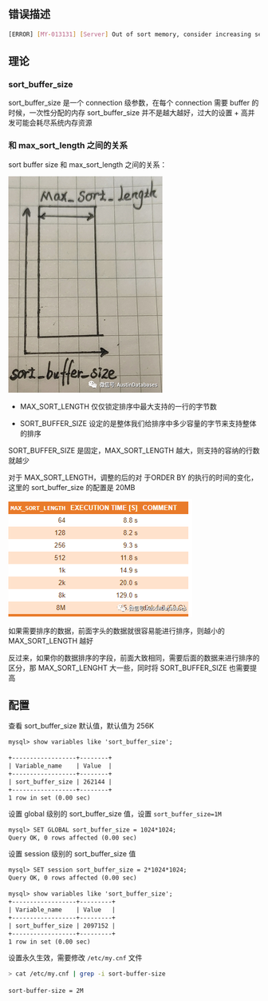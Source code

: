 ## 错误描述

```bash
[ERROR] [MY-013131] [Server] Out of sort memory, consider increasing server sort buffer size!
```

## 理论

### sort_buffer_size

sort_buffer_size 是一个 connection 级参数，在每个 connection 需要 buffer 的时候，一次性分配的内存
sort_buffer_size 并不是越大越好，过大的设置 + 高并发可能会耗尽系统内存资源

### 和 max_sort_length 之间的关系

sort buffer size 和 max_sort_length 之间的关系：

![image-20230516180851122](.assets/MY-013131ER_SERVER_OUT_OF_SORTMEMORY/image-20230516180851122.png)



- MAX_SORT_LENGTH 仅仅锁定排序中最大支持的一行的字节数

- SORT_BUFFER_SIZE 设定的是整体我们给排序中多少容量的字节来支持整体的排序

SORT_BUFFER_SIZE 是固定，MAX_SORT_LENGTH 越大，则支持的容纳的行数就越少

对于 MAX_SORT_LENGTH，调整的后的对 于ORDER BY 的执行的时间的变化，这里的 sort_buffer_size 的配置是 20MB

![image-20230516180920967](.assets/MY-013131ER_SERVER_OUT_OF_SORTMEMORY/image-20230516180920967.png)

如果需要排序的数据，前面字头的数据就很容易能进行排序，则越小的 MAX_SORT_LENGTH 越好

反过来，如果你的数据排序的字段，前面大致相同，需要后面的数据来进行排序的区分，那 MAX_SORT_LENGHT 大一些，同时将 SORT_BUFFER_SIZE 也需要提高

## 配置

查看 sort_buffer_size 默认值，默认值为 256K

```mysql
mysql> show variables like 'sort_buffer_size';

+------------------+--------+
| Variable_name    | Value  |
+------------------+--------+
| sort_buffer_size | 262144 |
+------------------+--------+
1 row in set (0.00 sec)
```

设置 global 级别的 sort_buffer_size 值，设置 `sort_buffer_size=1M`

```mysql
mysql> SET GLOBAL sort_buffer_size = 1024*1024;
Query OK, 0 rows affected (0.00 sec)
```

设置 session 级别的 sort_buffer_size 值

```mysql
mysql> SET session sort_buffer_size = 2*1024*1024;
Query OK, 0 rows affected (0.00 sec)
 
mysql> show variables like 'sort_buffer_size';
+------------------+---------+
| Variable_name    | Value   |
+------------------+---------+
| sort_buffer_size | 2097152 |
+------------------+---------+
1 row in set (0.00 sec)
```

设置永久生效，需要修改 `/etc/my.cnf` 文件

```bash
> cat /etc/my.cnf | grep -i sort-buffer-size

sort-buffer-size = 2M

```

